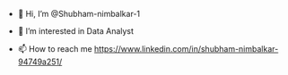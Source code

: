 - 👋 Hi, I’m @Shubham-nimbalkar-1
- 👀 I’m interested in Data Analyst 
  
- 📫 How to reach me https://www.linkedin.com/in/shubham-nimbalkar-94749a251/
  

<!---
Shubham-nimbalkar-1/Shubham-nimbalkar-1 is a ✨ special ✨ repository because its `README.md` (this file) appears on your GitHub profile.
You can click the Preview link to take a look at your changes.
--->
